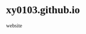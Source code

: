 # xy0103.github.io
website
<!DOCTYPE html>
<html lang="zh-cmn-Hans">
    <meta charset="UTF-8">
    <meta name="viewport" content="width=device-width,initial-scale=1,user-scalable=0">
    <title>定位及路径规划</title>
    <script type="text/javascript" src="http://api.map.baidu.com/api?v=2.0&ak=Gb8UG14xNoglxHENIgUEowGQb2nvOViE"></script>  
    <script src="http://cdn.bootcss.com/jquery/1.11.1/jquery.min.js"></script><!--调用jQuery-->
 
  <style type="text/css">
        body, html,#allmap {width: 100%;height: 100%;overflow: hidden;margin:0;font-family:"微软雅黑";}
    </style> 
 
</head>
 
<body>  
   <div id="allmap"></div>
</body>  
</html>  
<script type="text/javascript">  
 
    var map = new BMap.Map("allmap");  
    var point = new BMap.Point(106.338329,29.605468);
    map.centerAndZoom(point, 16);  
    map.enableScrollWheelZoom(); 
 
    var myIcon = new BMap.Icon("myicon.png",new BMap.Size(30,30),{
        anchor: new BMap.Size(10,10)    
    });
 
    var marker=new BMap.Marker(point,{icon: myIcon});  
    map.addOverlay(marker);  
 
    var geolocation = new BMap.Geolocation();
    geolocation.getCurrentPosition(function(r){
        if(this.getStatus() == BMAP_STATUS_SUCCESS){
            var mk = new BMap.Marker(r.point);
            map.addOverlay(mk);
            //map.panTo(r.point);//地图中心点移到当前位置
            var latCurrent = r.point.lat;
            var lngCurrent = r.point.lng;
            //alert('我的位置：'+ latCurrent + ',' + lngCurrent);
 
            location.href="http://api.map.baidu.com/direction?origin="+latCurrent+","+lngCurrent+"&destination=29.605468,106.338329&mode=driving&region=重庆&output=html";
 
        }
        else {
            alert('failed'+this.getStatus());
        }        
    },{enableHighAccuracy: true})
 
 
    map.addOverlay(marker);  
    var licontent="<b>沙坪坝消防支队</b><br>";  
              
    var opts = { 
        width : 200,
        height: 80,
    };         
    var  infoWindow = new BMap.InfoWindow(licontent, opts);  
    marker.openInfoWindow(infoWindow);  
    marker.addEventListener('click',function(){
        marker.openInfoWindow(infoWindow);
    });  
 
</script>
